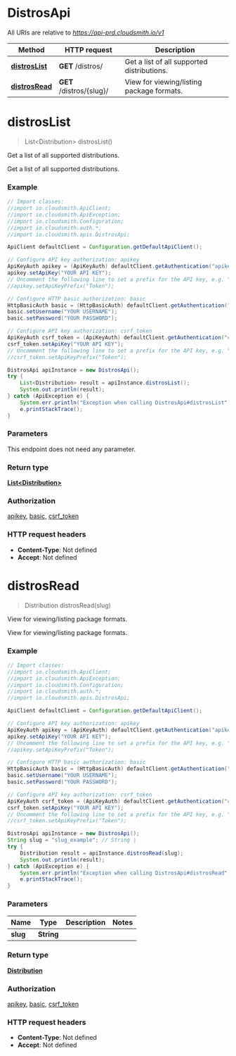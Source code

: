 # DistrosApi

All URIs are relative to *https://api-prd.cloudsmith.io/v1*

Method | HTTP request | Description
------------- | ------------- | -------------
[**distrosList**](DistrosApi.md#distrosList) | **GET** /distros/ | Get a list of all supported distributions.
[**distrosRead**](DistrosApi.md#distrosRead) | **GET** /distros/{slug}/ | View for viewing/listing package formats.


<a name="distrosList"></a>
# **distrosList**
> List&lt;Distribution&gt; distrosList()

Get a list of all supported distributions.

Get a list of all supported distributions.

### Example
```java
// Import classes:
//import io.cloudsmith.ApiClient;
//import io.cloudsmith.ApiException;
//import io.cloudsmith.Configuration;
//import io.cloudsmith.auth.*;
//import io.cloudsmith.apis.DistrosApi;

ApiClient defaultClient = Configuration.getDefaultApiClient();

// Configure API key authorization: apikey
ApiKeyAuth apikey = (ApiKeyAuth) defaultClient.getAuthentication("apikey");
apikey.setApiKey("YOUR API KEY");
// Uncomment the following line to set a prefix for the API key, e.g. "Token" (defaults to null)
//apikey.setApiKeyPrefix("Token");

// Configure HTTP basic authorization: basic
HttpBasicAuth basic = (HttpBasicAuth) defaultClient.getAuthentication("basic");
basic.setUsername("YOUR USERNAME");
basic.setPassword("YOUR PASSWORD");

// Configure API key authorization: csrf_token
ApiKeyAuth csrf_token = (ApiKeyAuth) defaultClient.getAuthentication("csrf_token");
csrf_token.setApiKey("YOUR API KEY");
// Uncomment the following line to set a prefix for the API key, e.g. "Token" (defaults to null)
//csrf_token.setApiKeyPrefix("Token");

DistrosApi apiInstance = new DistrosApi();
try {
    List<Distribution> result = apiInstance.distrosList();
    System.out.println(result);
} catch (ApiException e) {
    System.err.println("Exception when calling DistrosApi#distrosList");
    e.printStackTrace();
}
```

### Parameters
This endpoint does not need any parameter.

### Return type

[**List&lt;Distribution&gt;**](Distribution.md)

### Authorization

[apikey](../README.md#apikey), [basic](../README.md#basic), [csrf_token](../README.md#csrf_token)

### HTTP request headers

 - **Content-Type**: Not defined
 - **Accept**: Not defined

<a name="distrosRead"></a>
# **distrosRead**
> Distribution distrosRead(slug)

View for viewing/listing package formats.

View for viewing/listing package formats.

### Example
```java
// Import classes:
//import io.cloudsmith.ApiClient;
//import io.cloudsmith.ApiException;
//import io.cloudsmith.Configuration;
//import io.cloudsmith.auth.*;
//import io.cloudsmith.apis.DistrosApi;

ApiClient defaultClient = Configuration.getDefaultApiClient();

// Configure API key authorization: apikey
ApiKeyAuth apikey = (ApiKeyAuth) defaultClient.getAuthentication("apikey");
apikey.setApiKey("YOUR API KEY");
// Uncomment the following line to set a prefix for the API key, e.g. "Token" (defaults to null)
//apikey.setApiKeyPrefix("Token");

// Configure HTTP basic authorization: basic
HttpBasicAuth basic = (HttpBasicAuth) defaultClient.getAuthentication("basic");
basic.setUsername("YOUR USERNAME");
basic.setPassword("YOUR PASSWORD");

// Configure API key authorization: csrf_token
ApiKeyAuth csrf_token = (ApiKeyAuth) defaultClient.getAuthentication("csrf_token");
csrf_token.setApiKey("YOUR API KEY");
// Uncomment the following line to set a prefix for the API key, e.g. "Token" (defaults to null)
//csrf_token.setApiKeyPrefix("Token");

DistrosApi apiInstance = new DistrosApi();
String slug = "slug_example"; // String | 
try {
    Distribution result = apiInstance.distrosRead(slug);
    System.out.println(result);
} catch (ApiException e) {
    System.err.println("Exception when calling DistrosApi#distrosRead");
    e.printStackTrace();
}
```

### Parameters

Name | Type | Description  | Notes
------------- | ------------- | ------------- | -------------
 **slug** | **String**|  |

### Return type

[**Distribution**](Distribution.md)

### Authorization

[apikey](../README.md#apikey), [basic](../README.md#basic), [csrf_token](../README.md#csrf_token)

### HTTP request headers

 - **Content-Type**: Not defined
 - **Accept**: Not defined


